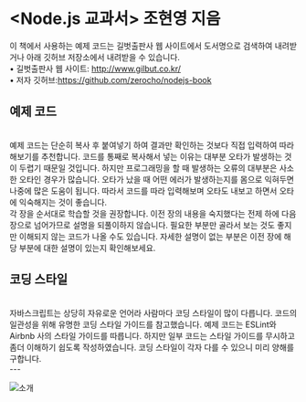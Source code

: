 # <Node.js 교과서> 조현영 지음 

이 책에서 사용하는 예제 코드는 길벗출판사 웹 사이트에서 도서명으로 검색하여 내려받거나 아래 깃허브 저장소에서 내려받을 수 있습니다. <br/>
• 길벗출판사 웹 사이트: http://www.gilbut.co.kr/<br/>
• 저자 깃허브:https://github.com/zerocho/nodejs-book<br/>

<h2>예제 코드</h2><br/>
예제 코드는 단순히 복사 후 붙여넣기 하여 결과만 확인하는 것보다 직접 입력하여 따라해보기를 추천합니다. 코드를 통째로 복사해서 넣는 이유는 대부분 오타가 발생하는 것이 두렵기 때문일 것입니다. 하지만 프로그래밍을 할 때 발생하는 오류의 대부분은 사소한 오타인 경우가 많습니다. 오타가 났을 때 어떤 에러가 발생하는지를 몸으로 익혀두면 나중에 많은 도움이 됩니다. 따라서 코드를 따라 입력해보며 오타도 내보고 하면서 오타에 익숙해지는 것이 좋습니다.<br/>각 장을 순서대로 학습할 것을 권장합니다. 이전 장의 내용을 숙지했다는 전제 하에 다음 장으로 넘어가므로 설명을 되풀이하지 않습니다. 필요한 부분만 골라서 보는 것도 좋지만 이해되지 않는 코드가 나올 수도 있습니다. 자세한 설명이 없는 부분은 이전 장에 해당 부분에 대한 설명이 있는지 확인해보세요.<br/>

<h2>코딩 스타일</h2><br/>
자바스크립트는 상당히 자유로운 언어라 사람마다 코딩 스타일이 많이 다릅니다. 코드의 일관성을 위해 유명한 코딩 스타일 가이드를 참고했습니다. 예제 코드는 ESLint와 Airbnb 사의 스타일 가이드를 따릅니다. 하지만 일부 코드는 스타일 가이드를 무시하고 좀더 이해하기 쉽도록 작성하였습니다. 코딩 스타일이 각자 다를 수 있으니 미리 양해를 구합니다.<br/>
---


![소개 ](http://image.aladin.co.kr/img/img_content/K422533335_01.jpg)
